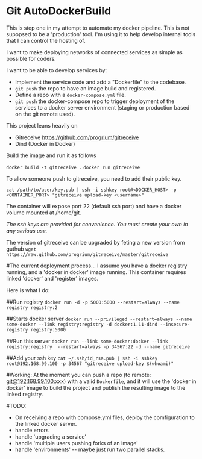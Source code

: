 # Git AutoDockerBuild

This is step one in my attempt to automate my docker pipeline. This is not supopsed to be a 'production' tool. I'm using it to help develop internal tools that I can control the hosting of.

I want to make deploying networks of connected services as simple as possible for coders.

I want to be able to develop services by: 
* Implement the service code and add a "Dockerfile" to the codebase.
* `git push` the repo to have an image build and registered.
* Define a repo with a `docker-compose.yml` file.
* `git push` the docker-compose repo to trigger deployment of the services to a docker server environment (staging or production based on the git remote used).

This project leans heavily on 
* Gitreceive https://github.com/progrium/gitreceive
* Dind (Docker in Docker)

Build the image and run it as follows

`docker build -t gitreceive .`
`docker run gitreceive`

To allow someone push to gitreceive, you need to add their public key.

`cat /path/to/user/key.pub | ssh -i sshkey root@<DOCKER_HOST> -p <CONTAINER_PORT> "gitreceive upload-key <username>"`

The container will expose port 22 (default ssh port) and have a docker volume mounted at /home/git.

*The ssh keys are provided for convenience. You must create your own in any serious use.*

The version of gitreceive can be upgraded by feting a new version from guthub
`wget https://raw.github.com/progrium/gitreceive/master/gitreceive`

#The current deployment process...
I assume you have a docker registry running, and a 'docker in docker' image running. This container requires linked 'docker' and 'register' images.

Here is what I do:

##Run registry
`docker run -d -p 5000:5000 --restart=always --name registry registry:2`

##Starts docker server
`docker run --privileged --restart=always --name some-docker --link registry:registry -d docker:1.11-dind --insecure-registry registry:5000`

##Run this server
`docker run --link some-docker:docker --link registry:registry  --restart=always -p 34567:22 -d --name gitreceive` 

##Add your ssh key
`cat ~/.ssh/id_rsa.pub | ssh -i sshkey root@192.168.99.100 -p 34567 "gitreceive upload-key $(whoami)"`

#Working: 
At the moment you can push a repo (to remote: git@192.168.99.100:xxx) with a valid `Dockerfile`, and it will use the 'docker in docker' image to build the project and publish the resulting image to the linked registry.

#TODO:
* On receiving a repo with compose.yml files, deploy the comfiguration to the linked docker server.
* handle errors
* handle 'upgrading a service'
* handle 'multiple users pushing forks of an image'
* handle 'environments' -- maybe just run two parallel stacks.


